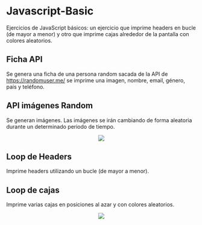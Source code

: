 # Javascript-Basic
Ejercicios de JavaScript básicos: un ejercicio que imprime headers en bucle (de mayor a menor) y otro que imprime cajas alrededor de la pantalla con colores aleatorios.

## Ficha API
Se genera una ficha de una persona random sacada de la API de https://randomuser.me/ se imprime una imagen, nombre, email, género, país y teléfono.

## API imágenes Random
Se generan imágenes. Las imágenes se irán cambiando de forma aleatoria durante un determinado periodo de tiempo.

<p align="center">
  <img src="https://blogger.googleusercontent.com/img/a/AVvXsEhhb_6XbPtkelg1yTPuchZb8ANewkQo_g786axP7SH05r573AxSvLowLs32vg3tvnldjS8QK6sPsAMRy1VMJY4BmaUCbEsKuaYmCF3FyKlAptcGXKwFNw28mYAuDPjA_sRglmDRUaOJAyNDWDpnKv_3k9Lx9rRkhu6nXtCequc14TujYCufoIVhPa_Fiw"/>
</p>

## Loop de Headers
Imprime headers utilizando un bucle (de mayor a menor).

## Loop de cajas
Imprime varias cajas en posiciones al azar y con colores aleatorios.


<p align="center">
  <img src="https://i.imgur.com/dXIKVyJ.png"/>
</p>
